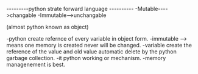 ---------python strate forward language ----------
-Mutable---->changable
-Immutable-->unchangable

(almost python known as object)

-python create refernce of every variable in object form.
-immutable --> means one memory is created never will be changed.
-variable create the reference of the value and old value automatic delete by the python garbage collection.
-it python working or mechanism.
-memory managenement is best.

